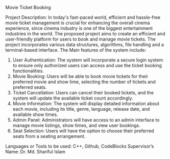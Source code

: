 Movie Ticket Booking

Project Description: 
In today's fast-paced world, efficient and hassle-free movie ticket management is crucial for enhancing the overall cinema experience, since cinema industry is one of the biggest entertainment industries in the world. The proposed project aims to create an efficient and user-friendly platform for users to book and manage movie tickets. The project incorporates various data structures, algorithms, file handling and a terminal-based interface.
The Main features of the system include:
1.	User Authentication: The system will incorporate a secure login system to ensure only authorized users can access and use the ticket booking functionalities.
2.	Movie Booking: Users will be able to book movie tickets for their preferred movie and show time, selecting the number of tickets and preferred seats.
3.	Ticket Cancellation: Users can cancel their booked tickets, and the system will update the available ticket count accordingly.
4.	Movie Information: The system will display detailed information about each movie, including its title, genre, language, release date, and available show times.
5.	Admin Panel: Administrators will have access to an admin interface to manage movie listings, show times, and view user bookings.
6.	Seat Selection: Users will have the option to choose their preferred seats from a seating arrangement.

Languages or Tools to be used: C++, Github, CodeBlocks
Supervisor’s Name: Dr. Md. Shariful Islam
